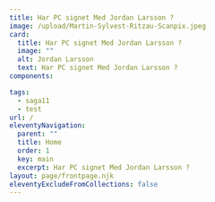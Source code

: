 ```yaml
---
title: Har PC signet Med Jordan Larsson ?
image: /upload/Martin-Sylvest-Ritzau-Scanpix.jpeg
card:
  title: Har PC signet Med Jordan Larsson ?
  image: ""
  alt: Jordan Larsson
  text: Har PC signet Med Jordan Larsson ?
components:

tags:
  - saga11
  - test
url: /
eleventyNavigation:
  parent: ""
  title: Home
  order: 1
  key: main
  excerpt: Har PC signet Med Jordan Larsson ?
layout: page/frontpage.njk
eleventyExcludeFromCollections: false
---
```

